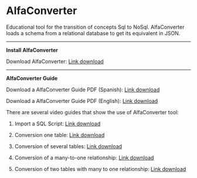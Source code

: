# AlfaConverter
Educational tool for the transition of concepts Sql to NoSql. AlfaConverter loads a schema from a relational database to get its equivalent in JSON.
_______________
**Install AlfaConverter**

Download AlfaConverter: [Link download](http://www.kybele.es/innovaserv/downloads/INNoVaServSmaCToolkit.rar)
_______________

**AlfaConverter Guide**
  
Download a AlfaConverter Guide PDF (Spanish): [Link download](https://github.com/KybeleGroup/AlfaConverter/blob/master/ManualUsuarioSpanish.pdf)

Download a AlfaConverter Guide PDF (English): [Link download](https://github.com/KybeleGroup/AlfaConverter/blob/master/ManualUsuarioEnglish.pdf)

There are several video guides that show the use of AlfaConverter tool:

  1. Import a SQL Script: [Link download](https://github.com/KybeleGroup/AlfaConverter/blob/master/3-importar.gif)

  2. Conversion one table: [Link download](https://github.com/KybeleGroup/AlfaConverter/blob/master/1-una-tabla.gif)
  
  3. Conversion of several tables: [Link download](https://github.com/KybeleGroup/AlfaConverter/blob/master/2-multiples-tablas.gif)
  
  4. Conversion of a many-to-one relationship: [Link download](https://github.com/KybeleGroup/AlfaConverter/blob/master/4-muchos-a-uno.gif)
   
  5. Conversion of two tables with many to one relationship: [Link download](https://github.com/KybeleGroup/AlfaConverter/blob/master/5-muchos-a-uno.gif)

   

